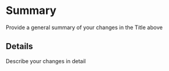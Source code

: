 # Summary

Provide a general summary of your changes in the Title above

## Details

Describe your changes in detail

<!---
Why is this change required? What problem does it solve?
If it fixes an open issue, please link to the issue here.
-->

